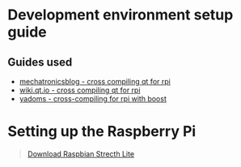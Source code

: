 # Development environment setup guide

## Guides used
* [mechatronicsblog - cross compiling qt for rpi](https://mechatronicsblog.com/cross-compile-and-deploy-qt-5-12-for-raspberry-pi/)
* [wiki.qt.io - cross compiling qt for rpi](https://wiki.qt.io/RaspberryPi2EGLFS)
* [yadoms - cross-compiling for rpi with boost](github.com/Yadoms/yadoms/wiki/Cross-compile-for-raspberry-PI)

# Setting up the Raspberry Pi
> [Download Raspbian Strecth Lite](https://www.raspberrypi.org/downloads/raspbian/)

